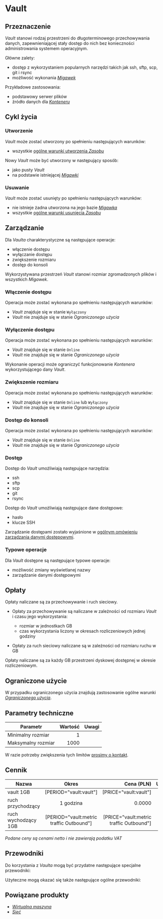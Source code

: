 # Vault

## Przeznaczenie

*Vault* stanowi rodzaj przestrzeni do długoterminowego przechowywania danych, zapewnieniającej stały dostęp do nich bez konieczności administrowania systemem operacyjnym.

Główne zalety:

 * dostęp z wykorzystaniem popularnych narzędzi takich jak ssh, sftp, scp, git i rsync
 * możliwość wykonania *[Migawek](/resource/storage/snapshot.md)*

Przykładowe zastosowania:

 * podstawowy serwer plików
 * źródło danych dla *[Konteneru](/resource/compute/container.md)*

## Cykl życia

### Utworzenie

*Vault* może zostać utworzony po spełnieniu następujących warunków:

 * wszystkie [ogólne warunki utworzenia *Zasobu*](/platform/resource.md#utworzenie)

Nowy *Vault* może być utworzony w następujący sposób:

 * jako pusty *Vault*
 * na podstawie istniejącej *[Migawki](/resource/storage/snapshot.md)*

### Usuwanie

*Vault* może zostać usunięty po spełnieniu następujących warunków:

 * nie istnieje żadna utworzona na jego bazie *[Migawka](/resource/storage/snapshot.md)*
 * wszystkie [ogólne warunki usunięcia *Zasobu*](/platform/resource.md#usuniecie)

## Zarządzanie

Dla *Vaulta* charakterystyczne są następujące operacje:

 * włączenie dostępu
 * wyłączanie dostępu
 * zwiększenie rozmiaru
 * dostęp do konsoli

Wykorzystywana przestrzeń *Vault* stanowi rozmiar zgromadzonych plików i wszystkich *Migawek*.

### Włączenie dostępu

Operacja może zostać wykonana po spełnieniu następujących warunków:

 * *Vault* znajduje się w stanie ```Wyłączony```
 * *Vault* nie znajduje się w stanie *Ograniczonego użycia*

### Wyłączenie dostępu

Operacja może zostać wykonana po spełnieniu następujących warunków:

 * *Vault* znajduje się w stanie ```Online```
 * *Vault* nie znajduje się w stanie *Ograniczonego użycia*

Wykonanie operacji może ograniczyć funkcjonowanie *Kontenera* wykorzystującego dany *Vault*.

### Zwiększenie rozmiaru

Operacja może zostać wykonana po spełnieniu następujących warunków:

 * *Vault* znajduje się w stanie ```Online``` lub ```Wyłączony```
 * *Vault* nie znajduje się w stanie *Ograniczonego użycia*

### Dostęp do konsoli

Operacja może zostać wykonana po spełnieniu następujących warunków:

 * *Vault* znajduje się w stanie ```Online```
 * *Vault* nie znajduje się w stanie *Ograniczonego użycia*

### Dostęp

Dostęp do *Vault* umożliwiają następujące narzędzia:

 * ssh
 * sftp
 * scp
 * git
 * rsync

Dostęp do *Vault* umożliwiają następujące dane dostępowe:

 * hasło
 * klucze SSH

Zarządzanie dostępami zostało wyjaśnione w [ogólnym omówieniu zarządzania danymi dostępowymi](/platform/resource.html#dane-dostepowe).

### Typowe operacje

Dla *Vault* dostępne są następujące typowe operacje:

 * możliwość zmiany wyświetlanej nazwy
 * zarządzanie danymi dostępowymi

## Opłaty

Opłaty naliczane są za przechowywanie i ruch sieciowy.

 * Opłaty za przechowywanie są naliczane w zależności od rozmiaru *Vault* i czasu jego wykorzystania:

    * rozmiar w jednostkach GB
    * czas wykorzystania liczony w okresach rozliczeniowych jednej godziny

 * Opłaty za ruch sieciowy naliczane są w zależności od rozmiaru ruchu w GB

Opłaty naliczane są za każdy GB przestrzeni dyskowej dostępnej w okresie rozliczeniowym.

## Ograniczone użycie

W przypadku ograniczonego użycia znajdują zastosowanie ogólne warunki *[Ograniczonego użycia](/platform/resource.md#ograniczone-uzycie)*.

<!-- partial-regions.md -->

## Parametry techniczne

Parametr              | Wartość | Uwagi
--------------------- | ------: | ---
Minimalny rozmiar     | 1       |
Maksymalny rozmiar    | 1000    |

W razie potrzeby zwiększenia tych limitów [prosimy o kontakt](/about-us/contact.md).

## Cennik

Nazwa               | Okres                                     | Cena (PLN)                               | Uwagi
------------------- | :---------------------------------------: | ---------------------------------------: | :----
vault 1GB           | [PERIOD="vault:vault"]                    | [PRICE="vault:vault"]                    |
ruch przychodzący   | 1 godzina                                 | 0.0000                                   |
ruch wychodzący 1GB | [PERIOD="vault:metric traffic Outbound"]  | [PRICE="vault:metric traffic Outbound"]  |

*Podane ceny są cenami netto i nie zawierają podatku VAT*

<!--
Transfer is not availabe due following reason:
- we don't have information where the vault is attached eg. container
- vault is composite of multiple resources eg. snapshots
-->

## Przewodniki

Do korzystania z *Vaulta* mogą być przydatne następujące specjalne przewodniki:

<PageList path_re="guide/storage/vault/"/>

Użyteczne mogą okazać się także następujące ogólne przewodniki:

<PageList path_re="guide/resource/"/>

## Powiązane produkty

 * *[Wirtualna maszyna](/resource/compute/virtual-machine.md)*
 * *[Sieć](/resource/networking/network.md)*
